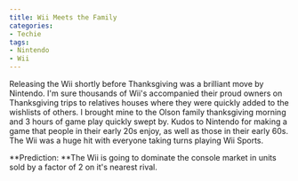 ```yaml
---
title: Wii Meets the Family
categories:
- Techie
tags:
- Nintendo
- Wii
---
```


Releasing the Wii shortly before Thanksgiving was a brilliant move by Nintendo. I'm sure thousands of Wii's accompanied their proud owners on Thanksgiving trips to relatives houses where they were quickly added to the wishlists of others.
I brought mine to the Olson family thanksgiving morning and 3 hours of game play quickly swept by. Kudos to Nintendo for making a game that people in their early 20s enjoy, as well as those in their early 60s. The Wii was a huge hit with everyone taking turns playing Wii Sports.

**Prediction: **The Wii is going to dominate the console market in units sold by a factor of 2 on it's nearest rival.
